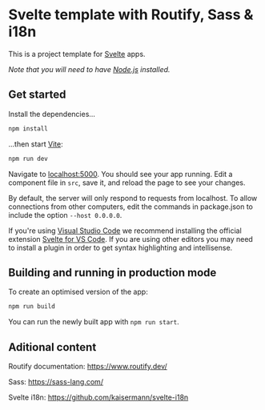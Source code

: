 # Svelte template with Routify, Sass & i18n

This is a project template for [Svelte](https://svelte.dev) apps.

*Note that you will need to have [Node.js](https://nodejs.org) installed.*


## Get started

Install the dependencies...

```bash
npm install
```

...then start [Vite](https://vitejs.dev/):

```bash
npm run dev
```

Navigate to [localhost:5000](http://localhost:3000). You should see your app running. Edit a component file in `src`, save it, and reload the page to see your changes.

By default, the server will only respond to requests from localhost. To allow connections from other computers, edit the commands in package.json to include the option `--host 0.0.0.0`.

If you're using [Visual Studio Code](https://code.visualstudio.com/) we recommend installing the official extension [Svelte for VS Code](https://marketplace.visualstudio.com/items?itemName=svelte.svelte-vscode). If you are using other editors you may need to install a plugin in order to get syntax highlighting and intellisense.

## Building and running in production mode

To create an optimised version of the app:

```bash
npm run build
```

You can run the newly built app with `npm run start`.


## Aditional content

Routify documentation: https://www.routify.dev/

Sass: https://sass-lang.com/

Svelte i18n: https://github.com/kaisermann/svelte-i18n

